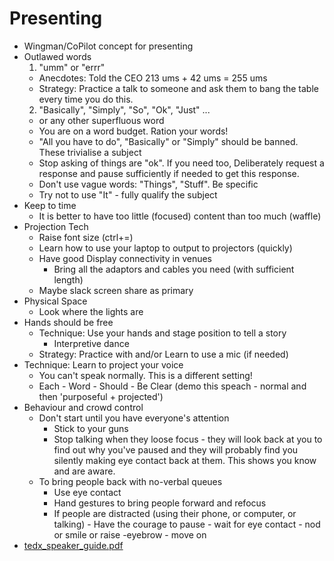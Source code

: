 Presenting
==========

* Wingman/CoPilot concept for presenting
* Outlawed words
  1. "umm" or "errr"
    * Anecdotes: Told the CEO 213 ums + 42 ums = 255 ums
    * Strategy: Practice a talk to someone and ask them to bang the table every time you do this.
  2. "Basically", "Simply", "So", "Ok", "Just" ...
    * or any other superfluous word
    * You are on a word budget. Ration your words!
    * "All you have to do", "Basically" or "Simply" should be banned. These trivialise a subject
    * Stop asking of things are "ok". If you need too, Deliberately request a response and pause sufficiently if needed to get this response.
    * Don't use vague words: "Things", "Stuff". Be specific
    * Try not to use "It" - fully qualify the subject
* Keep to time
  * It is better to have too little (focused) content than too much (waffle)
* Projection Tech
    * Raise font size (ctrl+=)
    * Learn how to use your laptop to output to projectors (quickly)
    * Have good Display connectivity in venues
      * Bring all the adaptors and cables you need (with sufficient length)
    * Maybe slack screen share as primary
* Physical Space
  * Look where the lights are
* Hands should be free
  * Technique: Use your hands and stage position to tell a story
    * Interpretive dance
  * Strategy: Practice with and/or Learn to use a mic (if needed)
* Technique: Learn to project your voice
  * You can't speak normally. This is a different setting!
  * Each - Word - Should - Be Clear (demo this speach - normal and then 'purposeful + projected')
* Behaviour and crowd control
  * Don't start until you have everyone's attention
    * Stick to your guns
    * Stop talking when they loose focus - they will look back at you to find out why you've paused and they will probably find you silently making eye contact back at them. This shows you know and are aware.
  * To bring people back with no-verbal queues
    * Use eye contact
    * Hand gestures to bring people forward and refocus
    * If people are distracted (using their phone, or computer, or talking) - Have the courage to pause - wait for eye contact - nod or smile or raise -eyebrow - move on
* [tedx_speaker_guide.pdf](https://storage.ted.com/tedx/manuals/tedx_speaker_guide.pdf)